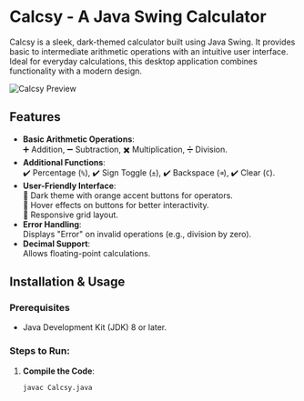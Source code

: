 # Calcsy - A Java Swing Calculator

Calcsy is a sleek, dark-themed calculator built using Java Swing. It provides basic to intermediate arithmetic operations with an intuitive user interface. Ideal for everyday calculations, this desktop application combines functionality with a modern design.

![Calcsy Preview](https://github.com/user-attachments/assets/5cab43bd-0362-4a81-bae3-09c9dbcbd75a)

## Features

- **Basic Arithmetic Operations**:  
  ➕ Addition, ➖ Subtraction, ✖️ Multiplication, ➗ Division.
- **Additional Functions**:  
  ✔️ Percentage (`%`), ✔️ Sign Toggle (`±`), ✔️ Backspace (`⌫`), ✔️ Clear (`C`).
- **User-Friendly Interface**:  
  🎨 Dark theme with orange accent buttons for operators.  
  🔄 Hover effects on buttons for better interactivity.  
  📏 Responsive grid layout.
- **Error Handling**:  
  Displays "Error" on invalid operations (e.g., division by zero).
- **Decimal Support**:  
  Allows floating-point calculations.

## Installation & Usage

### Prerequisites
- Java Development Kit (JDK) 8 or later.

### Steps to Run:
1. **Compile the Code**:  
   ```bash
   javac Calcsy.java


